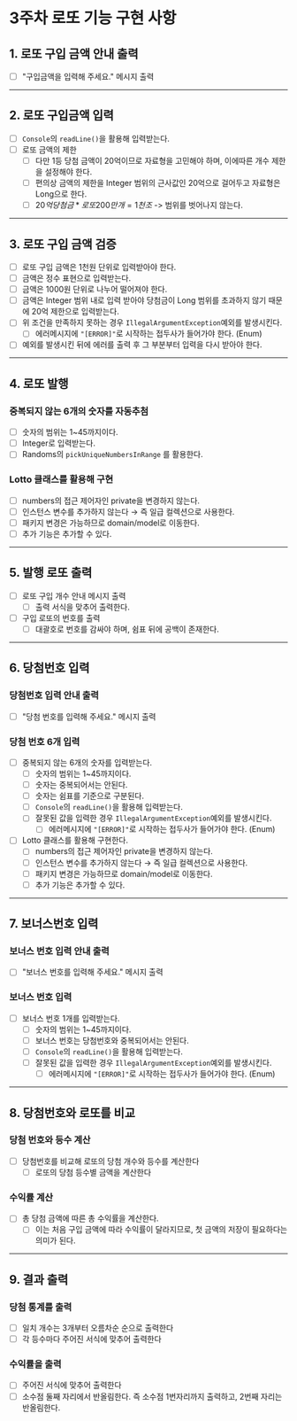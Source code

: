 
# 3주차 로또 기능 구현 사항
## 1. 로또 구입 금액 안내 출력
- [ ] "구입금액을 입력해 주세요." 메시지 출력

---
## 2. 로또 구입금액 입력
- [ ] `Console`의 `readLine()`을 활용해 입력받는다.
- [ ] 로또 금액의 제한
  - [ ] 다만 1등 당첨 금액이 20억이므로 자료형을 고민해야 하며, 이에따른 개수 제한을 설정해야 한다.
  - [ ] 편의상 금액의 제한을 Integer 범위의 근사값인 20억으로 걸어두고 자료형은 Long으로 한다.
  - [ ] $20억 당첨금 * 로또 200만개 = 1천조$ -> 범위를 벗어나지 않는다.

---
## 3. 로또 구입 금액 검증
- [ ] 로또 구입 금액은 1천원 단위로 입력받아야 한다.
- [ ] 금액은 정수 표현으로 입력받는다.
- [ ] 금액은 1000원 단위로 나누어 떨어져야 한다.
- [ ] 금액은 Integer 범위 내로 입력 받아야 당첨금이 Long 범위를 초과하지 않기 때문에 20억 제한으로 입력받는다.
- [ ] 위 조건을 만족하지 못하는 경우 `IllegalArgumentException`예외를 발생시킨다.
    - [ ] 에러메시지에 `"[ERROR]"`로 시작하는 접두사가 들어가야 한다. (Enum)
- [ ] 예외를 발생시킨 뒤에 에러를 출력 후 그 부분부터 입력을 다시 받아야 한다.

---
## 4. 로또 발행
### 중복되지 않는 6개의 숫자를 자동추첨
- [ ] 숫자의 범위는 1~45까지이다.
- [ ] Integer로 입력받는다.
- [ ] Randoms의 `pickUniqueNumbersInRange` 를 활용한다.
### Lotto 클래스를 활용해 구현
- [ ] numbers의 접근 제어자인 private을 변경하지 않는다.
- [ ] 인스턴스 변수를 추가하지 않는다 → 즉 일급 컬렉션으로 사용한다.
- [ ] 패키지 변경은 가능하므로 domain/model로 이동한다.
- [ ] 추가  기능은 추가할 수 있다.

---
## 5. 발행 로또 출력
- [ ] 로또 구입 개수 안내 메시지 출력
    - [ ] 출력 서식을 맞추어 출력한다.
- [ ] 구입 로또의 번호를 출력
    - [ ] 대괄호로 번호를 감싸야 하며, 쉼표 뒤에 공백이 존재한다.

---
## 6. 당첨번호 입력
### 당첨번호 입력 안내 출력
- [ ] "당첨 번호를 입력해 주세요." 메시지 출력
### 당첨 번호 6개 입력
- [ ] 중복되지 않는 6개의 숫자를 입력받는다.
    - [ ] 숫자의 범위는 1~45까지이다.
    - [ ] 숫자는 중복되어서는 안된다.
    - [ ] 숫자는 쉼표를 기준으로 구분된다.
    - [ ] `Console`의 `readLine()`을 활용해 입력받는다.
    - [ ] 잘못된 값을 입력한 경우 `IllegalArgumentException`예외를 발생시킨다.
        - [ ] 에러메시지에 `"[ERROR]"`로 시작하는 접두사가 들어가야 한다. (Enum)
- [ ] Lotto 클래스를 활용해 구현한다.
    - [ ] numbers의 접근 제어자인 private을 변경하지 않는다.
    - [ ] 인스턴스 변수를 추가하지 않는다 → 즉 일급 컬렉션으로 사용한다.
    - [ ] 패키지 변경은 가능하므로 domain/model로 이동한다.
    - [ ] 추가 기능은 추가할 수 있다.

---
## 7. 보너스번호 입력
### 보너스 번호 입력 안내 출력
- [ ] "보너스 번호를 입력해 주세요." 메시지 출력
### 보너스 번호 입력
- [ ] 보너스 번호 1개를 입력받는다.
    - [ ] 숫자의 범위는 1~45까지이다.
    - [ ] 보너스 번호는 당첨번호와 중복되어서는 안된다.
    - [ ] `Console`의 `readLine()`을 활용해 입력받는다.
    - [ ] 잘못된 값을 입력한 경우 `IllegalArgumentException`예외를 발생시킨다.
        - [ ] 에러메시지에 `"[ERROR]"`로 시작하는 접두사가 들어가야 한다. (Enum)

---
## 8. 당첨번호와 로또를 비교
### 당첨 번호와 등수 계산
- [ ] 당첨번호를 비교해 로또의 당첨 개수와 등수를 계산한다
    - [ ] 로또의 당첨 등수별 금액을 계산한다
### 수익률 계산
- [ ] 총 당첨 금액에 따른 총 수익률을 계산한다.
    - [ ] 이는 처음 구입 금액에 따라 수익률이 달라지므로, 첫 금액의 저장이 필요하다는 의미가 된다.

---
## 9. 결과 출력
### 당첨 통계를 출력
- [ ] 일치 개수는 3개부터 오름차순 순으로 출력한다
- [ ] 각 등수마다 주어진 서식에 맞추어 출력한다
### 수익률을 출력
- [ ] 주어진 서식에 맞추어 출력한다
- [ ] 소수점 둘째 자리에서 반올림한다. 즉 소수점 1번자리까지 출력하고, 2번째 자리는 반올림한다.
